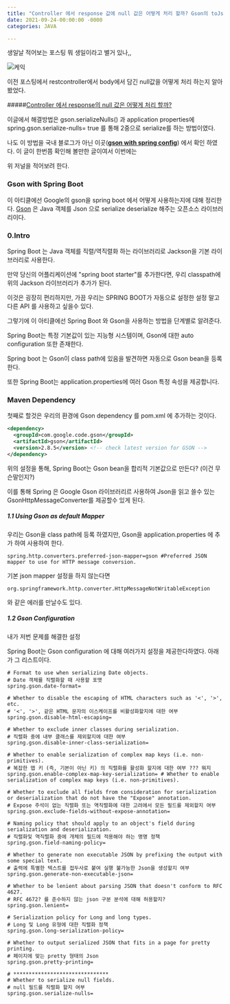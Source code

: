 ```yaml
---
title: "Controller 에서 response 값에 null 값은 어떻게 처리 할까? Gson의 toJson & toJsonTree"
date: 2021-09-24-00:00:00 -0000
categories: JAVA

---
```



생일날 적어보는 포스팅 뭐 생일이라고 별거 있나,,

![케익](https://lh3.googleusercontent.com/proxy/C7SCAhgsDtZ4Hiy-UHHUrKsOiK5_Lrw-vDrxouU440IdEJ9N-eDOSk2AbwKaccKbneUf57PA6_nm0tKCYLtiQdioNEColHl9l0JIJk6ld5YoSJOFJz28V_3J0-ZFiS4H0JjipJMvW5c-w03VXmQDDd4_4yjLFRCFzB-i6pmDUn0IsOpjNRn3PYkc36yx5UV0J7HjKPXiHg)

이전 포스팅에서 restcontroller에서 body에서 담긴 null값을 어떻게 처리 하는지 알아봤었다. 

#####[Controller 에서 response의 null 값은 어떻게 처리 할까?](https://hansw90.github.io/java/java-post-32/)

이글에서 해결방법은 gson.serializeNulls() 과 application properties에 spring.gson.serialize-nulls= true 를 통해 2중으로 serialize를 하는 방법이였다.

나도 이 방법을 국내 블로그가 아닌 이곳(__[gson with spring config](https://www.javadevjournal.com/spring-boot/gson-with-spring-boot/)__) 에서 확인 하였다. 이 글이 한번쯤 확인해 볼만한 글이여서 이번에는 

위 저널을 적어보려 한다.

### Gson with Spring Boot

이 아티클에선 Google의 gson을 spring boot 에서 어떻게 사용하는지에 대해 정리한다. 
[Gson](https://github.com/google/gson) 은 Java 객체를 Json 으로 serialize deserialize 해주는 오픈소스 라이브러리이다. 

### 0.Intro

Spring Boot 는 Java 객체를 직렬/역직렬화 하는 라이브러리로 Jackson을 기본 라이브러리로 사용한다.

만약 당신의 어플리케이션에 "spring boot starter"를 추가한다면, 우리 classpath에 위의 Jackson 라이브러리가 추가가 된다. 

이것은 굉장히 편리하지만, 가끔 우리는 SPRING BOOT가 자동으로 설정한 설정 말고 다른 API 를 사용하고 싶을수 있다.

그렇기에 이 아티클에선 Spring Boot 와 Gson을 사용하는 방법을 단계별로 알려준다.


Spring Boot는 특정 기본값이 있는 지능형 시스템이며, Gson에 대한 auto configuration 또한 존재한다. 

Spring boot 는 Gson이 class path에 있음을 발견하면 자동으로 Gson bean을 등록한다.

또한 Spring Boot는 application.properties에 여러 Gson 특정 속성을 제공합니다.

### Maven Dependency

첫째로 할것은 우리의 환경에 Gson dependency 를 pom.xml 에 추가하는 것이다.

```xml
<dependency>
  <groupId>com.google.code.gson</groupId>
  <artifactId>gson</artifactId>
  <version>2.8.5</version> <!-- check latest version for GSON -->
</dependency>
```

위의 설정을 통해, Spring Boot는 Gson bean을 합리적 기본값으로 만든다? (이건 무슨말인지?)

이를 통해 Spring 은 Google Gson 라이브러리르 사용하여 Json을 읽고 쓸수 있는 GsonHttpMessageConverter를 제공할수 있게 된다.

##### 1.1 Using Gson as default Mapper

우리는 Gson을 class path에 등록 하였지만, Gson을 application.properties 에 추가 하여 사용하여 한다.

```properties
spring.http.converters.preferred-json-mapper=gson #Preferred JSON mapper to use for HTTP message conversion.
```
기본 json mapper 설정을 하지 않는다면 
```text
org.springframework.http.converter.HttpMessageNotWritableException
```
와 같은 에러를 만날수도 있다.

##### 1.2 Gson Configuration

내가 저번 문제를 해결한 설정

Spring Boot는 Gson configuration 에 대해 여러가지 설정을 제공한다하였다. 아래가 그 리스트이다.
```properties
# Format to use when serializing Date objects.
# Date 객체를 직렬화할 때 사용할 포맷
spring.gson.date-format=

# Whether to disable the escaping of HTML characters such as '<', '>', etc.
# '<', '>', 같은 HTML 문자의 이스케이프를 비활성화할지에 대한 여부
spring.gson.disable-html-escaping=

# Whether to exclude inner classes during serialization.
# 직렬화 중에 내부 클래스를 제외할지에 대한 여부 
spring.gson.disable-inner-class-serialization=

# Whether to enable serialization of complex map keys (i.e. non-primitives).
# 복잡한 맵 키 (즉, 기본이 아닌 키) 의 직렬화를 활성화 할지에 대한 여부 ??? 뭐지
spring.gson.enable-complex-map-key-serialization= # Whether to enable serialization of complex map keys (i.e. non-primitives).

# Whether to exclude all fields from consideration for serialization or deserialization that do not have the "Expose" annotation.
# Expose 주석이 없는 직렬화 또는 역직렬화에 대한 고려에서 모든 필드를 제외할지 여부
spring.gson.exclude-fields-without-expose-annotation=

# Naming policy that should apply to an object's field during serialization and deserialization.
# 직렬화및 역직렬화 중에 개체의 필드에 적용해야 하는 명명 정책
spring.gson.field-naming-policy=

# Whether to generate non executable JSON by prefixing the output with some special text.
# 출력에 특별한 텍스트를 접두사로 붙여 실행 불가능한 Json을 생성할지 여부
spring.gson.generate-non-executable-json=

# Whether to be lenient about parsing JSON that doesn't conform to RFC 4627.
# RFC 4672? 를 준수하지 않는 json 구분 분석에 대해 허용할지?
spring.gson.lenient=

# Serialization policy for Long and long types.
# Long 및 Long 유형에 대한 직렬화 정책
spring.gson.long-serialization-policy=

# Whether to output serialized JSON that fits in a page for pretty printing.
# 페이지에 맞는 pretty 형태의 Json
spring.gson.pretty-printing=

# *******************************
# Whether to serialize null fields.
# null 필드를 직렬화 할지 여부
spring.gson.serialize-nulls= 
```
